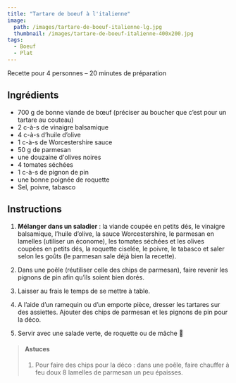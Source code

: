 ```yaml
---
title: "Tartare de boeuf à l'italienne"
image: 
  path: /images/tartare-de-boeuf-italienne-lg.jpg
  thumbnail: /images/tartare-de-boeuf-italienne-400x200.jpg
tags:
  - Boeuf
  - Plat
---
```


Recette pour 4 personnes – 20 minutes de préparation

## Ingrédients

* 700 g de bonne viande de bœuf (préciser au boucher que c’est pour un tartare au couteau)
* 2 c-à-s de vinaigre balsamique
* 4 c-à-s d’huile d’olive
* 1 c-à-s de Worcestershire sauce
* 50 g de parmesan
* une douzaine d'olives noires
* 4 tomates séchées
* 1 c-à-s de pignon de pin
* une bonne poignée de roquette
* Sel, poivre, tabasco

## Instructions

1. **Mélanger dans un saladier** : la viande coupée en petits dés, le vinaigre balsamique, l’huile d’olive, la sauce Worcestershire, le parmesan en lamelles (utiliser un économe), les tomates séchées et les olives coupées en petits dés, la roquette ciselée, le poivre, le tabasco et saler selon les goûts (le parmesan sale déjà bien la recette).

2. Dans une poêle (réutiliser celle des chips de parmesan), faire revenir les pignons de pin afin qu’ils soient bien dorés.

3. Laisser au frais le temps de se mettre à table.

4. A l’aide d’un ramequin ou d’un emporte pièce, dresser les tartares sur des assiettes. Ajouter des chips de parmesan et les pignons de pin pour la déco.

5. Servir avec une salade verte, de roquette ou de mâche 🙂

> #### Astuces
> 1. Pour faire des chips pour la déco : dans une poêle, faire chauffer à feu doux 8 lamelles de parmesan un peu épaisses.
